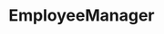 # EmployeeManager
<!-- Yêu cầu: Bài toán tính lương nhân viên với 2 đối tượng chính là: lập trình viên(devoloper) và kiểm thử sản phẩm(tester). Sử dụng file lưu trữ dữ liệu với 5 trường chính: Mã nhân viên, Họ tên, Chức vụ, Lương cơ bản, Số giờ làm, Lương. Nếu nhập quá 5 trường sẽ hiện thị thông báo lỗi, Lương cơ bản và giờ phải nhập là số. validate các trường hợp có thể xảy ra.
-> CÔNG THỨC TÍNH LƯƠNG: 
o	Vị trí Dev: lương cơ bản + số giờ làm thêm * 200.000.
o	Vị trí Tester: lương cơ bản + số giờ làm thêm * 50.000.
Áp dụng các tính chất của oop.
-	Check đường dẫn URL file(check url trống, sai đường dẫn url).
-	Check khoảng trống các dòng.
-	Check số lượng trường trong file.
-	Check lương cơ bản và giờ không đc âm.
-	Check lương và giờ không được check kí tự
-	Check trống dữ liệu trong file.
-	Check lương theo chức vụ. -->
